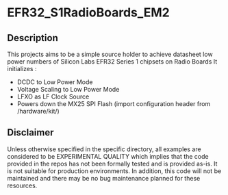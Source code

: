 # EFR32_S1RadioBoards_EM2

## Description
This projects aims to be a simple source holder to achieve datasheet low power numbers of Silicon Labs EFR32 Series 1 chipsets on Radio Boards
It initializes :
* DCDC to Low Power Mode
* Voltage Scaling to Low Power Mode
* LFXO as LF Clock Source
* Powers down the MX25 SPI Flash (import configuration header from <Gecko SDK suite location>/hardware/kit/<Your kit>)

## Disclaimer ##
Unless otherwise specified in the specific directory, all examples are considered to be EXPERIMENTAL QUALITY which implies that the code provided in the repos has not been formally tested and is provided as-is.  It is not suitable for production environments.  In addition, this code will not be maintained and there may be no bug maintenance planned for these resources.
